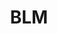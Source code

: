 ---
# This topic lives at
# https://digital.gov/topics/blm

# Topic Title
title: "BLM"

# description — keep it short and clear
summary: ""

# Weight
weight: 1

# For more information on managing topics,
# see https://github.com/GSA/digitalgov.gov/wiki/topics
---